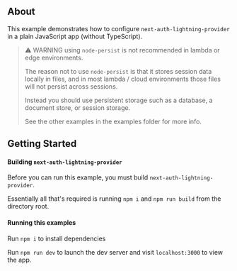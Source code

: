 ## About

This example demonstrates how to configure `next-auth-lightning-provider` in a plain JavaScript app (without TypeScript).

> ⚠️ WARNING using `node-persist` is not recommended in lambda or edge environments.
>
> The reason not to use `node-persist` is that it stores session data locally in files, and in most lambda / cloud environments those files will not persist across sessions.
>
> Instead you should use persistent storage such as a database, a document store, or session storage.
>
> See the other examples in the examples folder for more info.

## Getting Started

#### Building `next-auth-lightning-provider`

Before you can run this example, you must build `next-auth-lightning-provider`.

Essentially all that's required is running `npm i` and `npm run build` from the directory root.

#### Running this examples

Run `npm i` to install dependencies

Run `npm run dev` to launch the dev server and visit `localhost:3000` to view the app.
